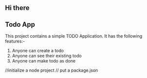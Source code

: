 ## Hi there

## Todo App

This project contains a simple TODO Application.
It has the following features:-

1. Anyone can create a todo
2. Anyone can see their existing todo
3. Anyone can make todo as done

//initialize a node project
// put a package.json
